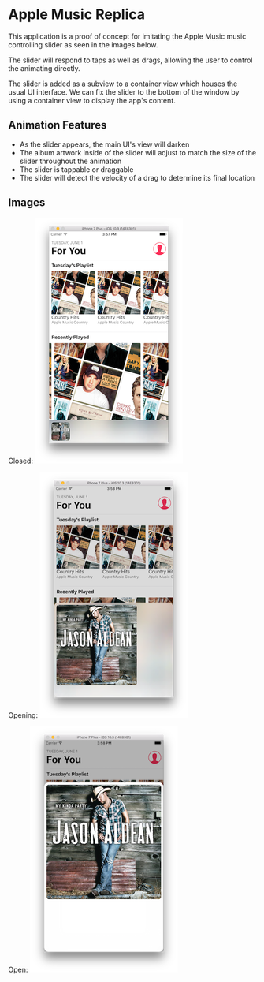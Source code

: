# Apple Music Replica

This application is a proof of concept for imitating the Apple Music music controlling slider as seen in the images below.

The slider will respond to taps as well as drags, allowing the user to control the animating directly.

The slider is added as a subview to a container view which houses the usual UI interface. We can fix the slider to the bottom of the window by using a container view to display the app's content.

## Animation Features

- As the slider appears, the main UI's view will darken
- The album artwork inside of the slider will adjust to match the size of the slider throughout the animation
- The slider is tappable or draggable
- The slider will detect the velocity of a drag to determine its final location

## Images

Closed:
![Apple Music Slider Closed](image1.png "Apple Music Slider Closed")

Opening:
![Apple Music Slider Opening](image2.png "Apple Music Slider Opening")

Open:
![Apple Music Slider Opened](image3.png "Apple Music Slider Open")
